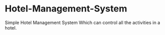 # Hotel-Management-System
Simple Hotel Management System Which can control all the activities in a hotel.
